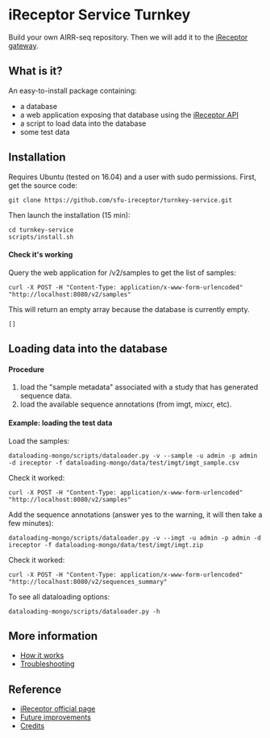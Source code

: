 # iReceptor Service Turnkey 

Build your own AIRR-seq repository. Then we will add it to the [iReceptor gateway](https://gateway.ireceptor.org/).

## What is it?
An easy-to-install package containing:
- a database
- a web application exposing that database using the [iReceptor API](https://github.com/sfu-ireceptor/api)
- a script to load data into the database
- some test data


## Installation
Requires Ubuntu (tested on 16.04) and a user with sudo permissions. First, get the source code:

```
git clone https://github.com/sfu-ireceptor/turnkey-service.git
```

Then launch the installation (15 min):
```
cd turnkey-service
scripts/install.sh 
```


#### Check it's working
Query the web application for /v2/samples to get the list of samples:
```
curl -X POST -H "Content-Type: application/x-www-form-urlencoded" "http://localhost:8080/v2/samples"
```

This will return an empty array because the database is currently empty.
```
[]
```


## Loading data into the database

#### Procedure
1. load the "sample metadata" associated with a study that has generated sequence data.
2. load the available sequence annotations (from imgt, mixcr, etc).


#### Example: loading the test data
Load the samples:
```
dataloading-mongo/scripts/dataloader.py -v --sample -u admin -p admin -d ireceptor -f dataloading-mongo/data/test/imgt/imgt_sample.csv
```

Check it worked:
```
curl -X POST -H "Content-Type: application/x-www-form-urlencoded" "http://localhost:8080/v2/samples"
```

Add the sequence annotations (answer yes to the warning, it will then take a few minutes):
```
dataloading-mongo/scripts/dataloader.py -v --imgt -u admin -p admin -d ireceptor -f dataloading-mongo/data/test/imgt/imgt.zip
```

Check it worked:
```
curl -X POST -H "Content-Type: application/x-www-form-urlencoded" "http://localhost:8080/v2/sequences_summary"
```

To see all dataloading options:
```
dataloading-mongo/scripts/dataloader.py -h
```


## More information
- [How it works](docs/how_it_works.md)
- [Troubleshooting](docs/troubleshooting.md)


## Reference
- [iReceptor official page](http://ireceptor.org)
- [Future improvements](docs/future_improvements.md)
- [Credits](docs/credits.md)
